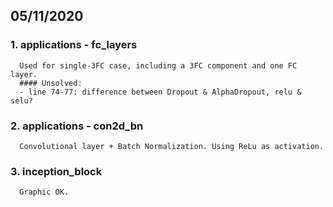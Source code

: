## 05/11/2020
###  1. applications - fc_layers
      Used for single-3FC case, including a 3FC component and one FC layer.   
      #### Unsolved:
      - line 74-77: difference between Dropout & AlphaDropout, relu & selu?
###  2. applications - con2d_bn
      Convolutional layer + Batch Normalization. Using ReLu as activation.
###  3. inception_block
      Graphic OK.
